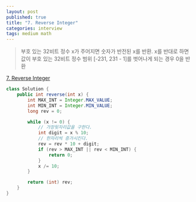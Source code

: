 ```yaml
---
layout: post
published: true
title: "7. Reverse Integer"
categories: interview
tags: medium math
---
```


> 부호 있는 32비트 정수 x가 주어지면 숫자가 반전된 x를 반환. x를 반대로 하면 값이 부호 있는 32비트 정수 범위 [-231, 231 - 1]를 벗어나게 되는 경우 0을 반환

[7. Reverse Integer](https://leetcode.com/problems/reverse-integer/)

```java
class Solution {
    public int reverse(int x) {
        int MAX_INT = Integer.MAX_VALUE;
        int MIN_INT = Integer.MIN_VALUE;
        long rev = 0;

        while (x != 0) {
            // 가장뒷자리값을 구한다.
            int digit = x % 10;
            // 한자리씩 증가시킨다.
            rev = rev * 10 + digit;
            if (rev > MAX_INT || rev < MIN_INT) {
                return 0;
            }
            x /= 10;
        }

        return (int) rev;
    }
}
```